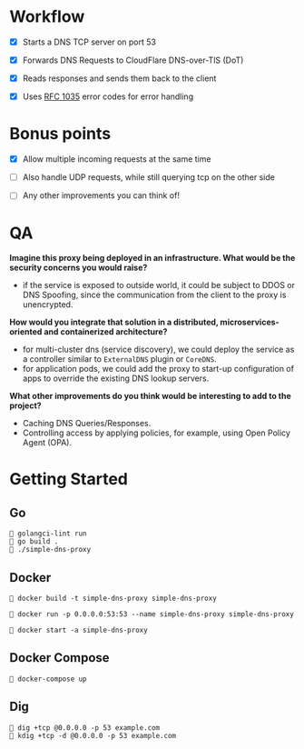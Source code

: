 # Workflow

- [x] Starts a DNS TCP server on port 53

- [x] Forwards DNS Requests to CloudFlare DNS-over-TlS (DoT)

- [x] Reads responses and sends them back to the client

- [x] Uses [RFC 1035](https://www.rfc-editor.org/rfc/rfc1035#section-4.1.1) error codes for error handling

# Bonus points

- [x] Allow multiple incoming requests at the same time

- [ ] Also handle UDP requests, while still querying tcp on the other side

- [ ] Any other improvements you can think of!

# QA

**Imagine this proxy being deployed in an infrastructure. What would be the security concerns you would raise?**

* if the service is exposed to outside world, it could be subject to DDOS or DNS Spoofing, since the communication from the client to the proxy is unencrypted.

**How would you integrate that solution in a distributed, microservices-oriented and containerized architecture?**

* for multi-cluster dns (service discovery), we could deploy the service as a controller similar to `ExternalDNS` plugin or `CoreDNS`.
* for application pods, we could add the proxy to start-up configuration of apps to override the existing DNS lookup servers.

**What other improvements do you think would be interesting to add to the project?**

* Caching DNS Queries/Responses.
* Controlling access by applying policies, for example, using Open Policy Agent (OPA).

# Getting Started

## Go

```
 golangci-lint run
 go build .
 ./simple-dns-proxy 
```

## Docker

```
 docker build -t simple-dns-proxy simple-dns-proxy

 docker run -p 0.0.0.0:53:53 --name simple-dns-proxy simple-dns-proxy

 docker start -a simple-dns-proxy
```

## Docker Compose

```
 docker-compose up
```

## Dig

```
 dig +tcp @0.0.0.0 -p 53 example.com
 kdig +tcp -d @0.0.0.0 -p 53 example.com
```
